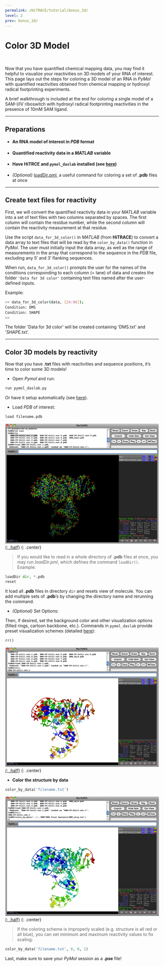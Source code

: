 ```yaml
---
permalink: /HiTRACE/tutorial/bonus_3d/
level: 2
prev: bonus_2d/
---
```


# Color 3D Model

<br/>

Now that you have quantified chemical mapping data, you may find it helpful to visualize your reactivities on 3D models of your RNA of interest. This page lays out the steps for coloring a 3D model of an RNA in _PyMol_ with quantified reactivities obtained from chemical mapping or hydroxyl radical footprinting experiments.

A brief walkthrough is included at the end for coloring a single model of a SAM-I/IV riboswitch with hydroxyl radical footprinting reactivities in the presence of 10mM SAM ligand.

<hr/>

## Preparations

* #### An RNA model of interest in _PDB_ format

* #### Quantified reactivity data in a _MATLAB_ variable

* #### Have **HiTRCE** and `pymol_daslab` installed (see [here](/pymol_daslab/))

* _(Optional)_ [loadDir.pml](http://www.pymolwiki.org/index.php/LoadDir), a useful command for coloring a set of **.pdb** files at once

<hr/>

## Create text files for reactivity

First, we will convert the quantified reactivity data in your _MATLAB_ variable into a set of text files with two columns separated by spaces. The first column will contain the residue number, while the second column will contain the reactivity measurement at that residue.

Use the script `data_for_3d_color()` in _MATLAB_ (from **HiTRACE**) to convert a data array to text files that will be read by the `color_by_data()` function in _PyMol_. The user must initially input the data array, as well as the range of measurements in the array that correspond to the sequence in the _PDB_ file, excluding any 5&prime; and 3&prime; flanking sequences.

When run, `data_for_3d_color()` prompts the user for the names of the conditions corresponding to each column (= lane) of data and creates the folder `'Data for 3d color'` containing text files named after the user-defined inputs.

Example:

```bash
>> data_for_3d_color(data, [24:96]);
Condition: DMS
Condition: SHAPE
>>
```

The folder 'Data for 3d color' will be created containing 'DMS.txt' and 'SHAPE.txt'.

<hr/>

## Color 3D models by reactivity

Now that you have **.txt** files with reactivities and sequence positions, it’s time to color some 3D models!

* Open _Pymol_ and run:

```python
run pymol_daslab.py
```

Or have it setup automatically (see [here](/pymol_daslab#installation)).

* Load _PDB_ of interest:

```python
load filename.pdb
```

[![load Figure](/hitrace/res/sam_3D_1.png "load Figure"){: .half}](/hitrace/res/sam_3D_1.png)
{: .center}

> If you would like to read in a whole directory of **.pdb** files at once, you may run _loadDir.pml_, which defines the command `loadDir()`. Example:

```python
loadDir dir, *.pdb
reset
```

It load all **.pdb** files in directory `dir` and resets view of molecule. You can add multiple sets of **.pdb**’s by changing the directory name and rerunning the command.

* _(Optional)_ Set Options:

Then, if desired, set the background color and other visualization options (filled rings, cartoon backbone, etc.). Commands in `pymol_daslab` provide preset visualization schemes (detailed [here](/pymol_daslab/docs/)):

```python
rr()
```

[![rr Figure](/hitrace/res/sam_3D_2.png "rr Figure"){: .half}](/hitrace/res/sam_3D_2.png)
{: .center}

* **Color the structure by data**

```python
color_by_data('filename.txt')
```

[![color_by_data Figure](/hitrace/res/sam_3D_3.png "color_by_data Figure"){: .half}](/hitrace/res/sam_3D_3.png)
{: .center}

> If the coloring scheme is improperly scaled (e.g. structure is all red or all blue), you can set minimum and maximum reactivity values to fix scaling:

```python
color_by_data('filename.txt', 0, 0, 1)
```

Last, make sure to save your _PyMol_ session as a **.pse** file!

